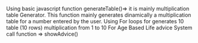 Using basic javascript function 
generateTable()=> it is mainly multiplication table Generator. This function mainly generates dinamically a multiplication table for a number entered by the user.
Using For loops for generates 10 table (10 rows) multiplication from 1 to 10
For Age Based Life advice System call function => showAdvice()
